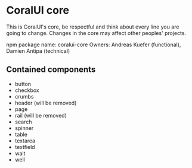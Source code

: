 # CoralUI core

This is CoralUI's core, be respectful and think about every line you are going to change.
Changes in the core may affect other peoples' projects.

npm package name: coralui-core
Owners: Andreas Kuefer (functional), Damien Antipa (technical)

## Contained components

* button
* checkbox
* crumbs
* header (will be removed)
* page
* rail (will be removed)
* search
* spinner
* table
* textarea
* textfield
* wait
* well
